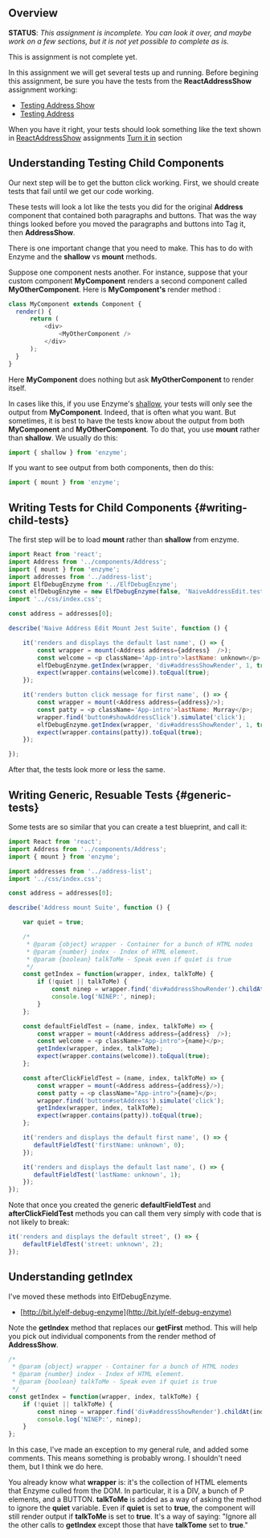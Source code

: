 ## Overview

**STATUS**: _This assignment is incomplete. You can look it over, and maybe work on a few sections, but it is not yet possible to complete as is._

This is assignment is not complete yet.

In this assignment we will get several tests up and running. Before begining this assignment, be sure you have the tests from the **ReactAddressShow** assignment working:

- [Testing Address Show][tas]
- [Testing Address][ta]

When you have it right, your tests should look something like the text shown in [ReactAddressShow][ras] assignments [Turn it in][rast] section

## Understanding Testing Child Components

Our next step will be to get the button click working. First, we should create tests that fail until we get our code working.

These tests will look a lot like the tests you did for the original **Address** component that contained both paragraphs and buttons. That was the way things looked before you moved the paragraphs and buttons into Tag it, then **AddressShow**.

There is one important change that you need to make. This has to do with Enzyme and the **shallow** vs **mount** methods.

Suppose one component nests another. For instance, suppose that your custom component **MyComponent** renders a second component called **MyOtherComponent**. Here is **MyComponent&#39;s** render method :

```javascript
class MyComponent extends Component {
  render() {
      return (
          <div>
              <MyOtherComponent />
          </div>
      );
  }
}
```

Here **MyComponent** does nothing but ask **MyOtherComponent** to render itself.

In cases like this, if you use Enzyme&#39;s [shallow][enzsh], your tests will only see the output from **MyComponent**. Indeed, that is often what you want. But sometimes, it is best to have the tests know about the output from both **MyComponent** and **MyOtherComponent**. To do that, you use **mount** rather than **shallow**. We usually do this:

```javascript
import { shallow } from 'enzyme';
```

If you want to see output from both components, then do this:

```javascript
import { mount } from 'enzyme';
```

[enzsh]:https://github.com/airbnb/enzyme/blob/master/docs/api/shallow.md

## Writing Tests for Child Components {#writing-child-tests}

The first step will be to load **mount** rather than **shallow** from enzyme.

```javascript
import React from 'react';
import Address from '../components/Address';
import { mount } from 'enzyme';
import addresses from '../address-list';
import ElfDebugEnzyme from '../ElfDebugEnzyme';
const elfDebugEnzyme = new ElfDebugEnzyme(false, 'NaiveAddressEdit.test.js');
import '../css/index.css';

const address = addresses[0];

describe('Naive Address Edit Mount Jest Suite', function () {

    it('renders and displays the default last name', () => {
        const wrapper = mount(<Address address={address}  />);
        const welcome = <p className='App-intro'>lastName: unknown</p>;
        elfDebugEnzyme.getIndex(wrapper, 'div#addressShowRender', 1, true);
        expect(wrapper.contains(welcome)).toEqual(true);
    });

    it('renders button click message for first name', () => {
        const wrapper = mount(<Address address={address}/>);
        const patty = <p className='App-intro'>lastName: Murray</p>;
        wrapper.find('button#showAddressClick').simulate('click');
        elfDebugEnzyme.getIndex(wrapper, 'div#addressShowRender', 1, true);
        expect(wrapper.contains(patty)).toEqual(true);
    });

});
```

After that, the tests look more or less the same.

## Writing Generic, Resuable Tests {#generic-tests}

Some tests are so similar that you can create a test blueprint, and call it:

```javascript
import React from 'react';
import Address from '../components/Address';
import { mount } from 'enzyme';

import addresses from '../address-list';
import '../css/index.css';

const address = addresses[0];

describe('Address mount Suite', function () {

    var quiet = true;

    /*
     * @param {object} wrapper - Container for a bunch of HTML nodes
     * @param {number} index - Index of HTML element.
     * @param {boolean} talkToMe - Speak even if quiet is true
     */
    const getIndex = function(wrapper, index, talkToMe) {
        if (!quiet || talkToMe) {
            const ninep = wrapper.find('div#addressShowRender').childAt(index).debug();
            console.log('NINEP:', ninep);
        }
    };

    const defaultFieldTest = (name, index, talkToMe) => {
        const wrapper = mount(<Address address={address}  />);
        const welcome = <p className="App-intro">{name}</p>;
        getIndex(wrapper, index, talkToMe);
        expect(wrapper.contains(welcome)).toEqual(true);
    };

    const afterClickFieldTest = (name, index, talkToMe) => {
        const wrapper = mount(<Address address={address}/>);
        const patty = <p className="App-intro">{name}</p>;
        wrapper.find('button#setAddress').simulate('click');
        getIndex(wrapper, index, talkToMe);
        expect(wrapper.contains(patty)).toEqual(true);
    };

    it('renders and displays the default first name', () => {
       defaultFieldTest('firstName: unknown', 0);
    });

    it('renders and displays the default last name', () => {
       defaultFieldTest('lastName: unknown', 1);
    });
});

```

Note that once you created the generic **defaultFieldTest** and **afterClickFieldTest** methods you can call them very simply with code that is not likely to break:

```javascript
it('renders and displays the default street', () => {
    defaultFieldTest('street: unknown', 2);
});
```

## Understanding getIndex

I've moved these methods into ElfDebugEnzyme.

- [http://bit.ly/elf-debug-enzyme](http://bit.ly/elf-debug-enzyme)

Note the **getIndex** method that replaces our **getFirst** method. This will help you pick out individual components from the render method of **AddressShow**.

```javascript
/*
 * @param {object} wrapper - Container for a bunch of HTML nodes
 * @param {number} index - Index of HTML element.
 * @param {boolean} talkToMe - Speak even if quiet is true
 */
const getIndex = function(wrapper, index, talkToMe) {
    if (!quiet || talkToMe) {
        const ninep = wrapper.find('div#addressShowRender').childAt(index).debug();
        console.log('NINEP:', ninep);
    }
};
```

In this case, I've made an exception to my general rule, and added some comments. This means something is probably wrong. I shouldn't need them, but I think we do here.

You already know what **wrapper** is: it's the collection of HTML elements that Enzyme culled from the DOM. In particular, it is a DIV, a bunch of P elements, and a BUTTON. **talkToMe** is added as a way of asking the method to ignore the **quiet** variable. Even if **quiet** is set to **true**, the component will still render output if **talkToMe** is set to **true**. It's a way of saying: "Ignore all the other calls to **getIndex** except those that have **talkTome** set to **true**."

<!-- LINKS -->

[ras]: http://www.ccalvert.net/books/CloudNotes/Assignments/React/ReactAddressShow.html
[rast]:http://www.ccalvert.net/books/CloudNotes/Assignments/React/ReactAddressShow.html#turn-it-in
[tas]: http://www.ccalvert.net/books/CloudNotes/Assignments/React/ReactAddressShow.html#testing-address-show
[ta]: http://www.ccalvert.net/books/CloudNotes/Assignments/React/ReactAddressShow.html#testing-address
